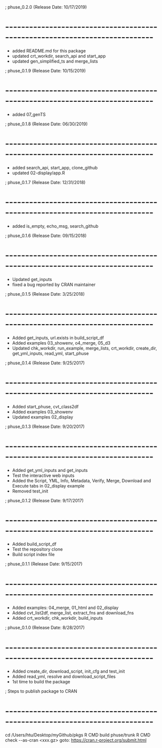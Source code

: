 ; phuse_0.2.0 (Release Date: 10/17/2019)
# ---------------------------------------------------------------------------
* added README.md for this package
* updated crt_workdir, search_api and start_app
* updated gen_simplified_ts and merge_lists

; phuse_0.1.9 (Release Date: 10/15/2019)
# ---------------------------------------------------------------------------
* added 07_genTS

; phuse_0.1.8 (Release Date: 06/30/2019)
# ---------------------------------------------------------------------------
* added search_api, start_app, clone_github
* updated 02-display/app.R

; phuse_0.1.7 (Release Date: 12/31/2018)
# ---------------------------------------------------------------------------
* added is_empty, echo_msg, search_github

; phuse_0.1.6 (Release Date: 09/15/2018)
# ---------------------------------------------------------------------------
* Updated get_inputs
* fixed a bug reported by CRAN maintainer 

; phuse_0.1.5 (Release Date: 3/25/2018)
# ---------------------------------------------------------------------------
* Added get_inputs, url.exists in build_script_df
* Added examples 03_showenv, o4_merge, 05_d3
* Updated chk_workdir, run_example, merge_lists, crt_workdir, create_dir,
  get_yml_inputs, read_yml, start_phuse

; phuse_0.1.4 (Release Date: 9/25/2017)
# ---------------------------------------------------------------------------
* Added start_phuse, cvt_class2df
* Added examples 03_showenv
* Updated examples 02_display

; phuse_0.1.3 (Release Date: 9/20/2017)
# ---------------------------------------------------------------------------
* Added get_yml_inputs and get_inputs
* Test the interactive web inputs
* Added the Script, YML, Info, Metadata, Verify, Merge, Download and Execute
  tabs in 02_display example
* Removed test_init

; phuse_0.1.2 (Release Date: 9/17/2017)
# ---------------------------------------------------------------------------
* Added build_script_df
* Test the repository clone
* Build script index file

; phuse_0.1.1 (Release Date: 9/15/2017)
# ---------------------------------------------------------------------------
* Added examples: 04_merge, 01_html and 02_display
* Added cvt_list2df, merge_list, extract_fns and download_fns
* Added crt_workdir, chk_workdir, build_inputs

; phuse_0.1.0 (Release Date: 8/28/2017)
# ---------------------------------------------------------------------------
* Added create_dir, download_script, init_cfg and test_init
* Added read_yml, resolve and download_script_files
* 1st time to build the package

; Steps to publish package to CRAN 
# ---------------------------------------------------------------------------
cd /Users/htu/Desktop/myGithub/pkgs
R CMD build phuse/trunk
R CMD check --as-cran <xxx.gz>
goto: https://cran.r-project.org/submit.html


